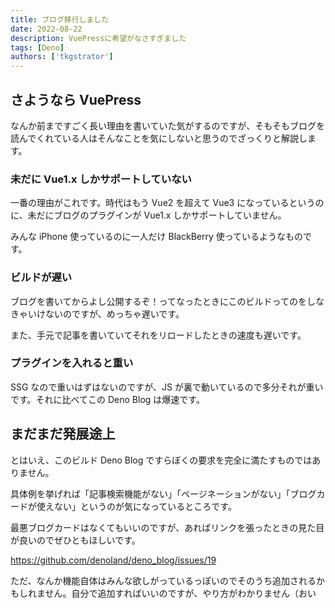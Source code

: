 ```yaml
---
title: ブログ移行しました
date: 2022-08-22
description: VuePressに希望がなさすぎました
tags: [Deno]
authors: ['tkgstrator']
---
```


## さようなら VuePress

なんか前まですごく長い理由を書いていた気がするのですが、そもそもブログを読んでくれている人はそんなことを気にしないと思うのでざっくりと解説します。

### 未だに Vue1.x しかサポートしていない

一番の理由がこれです。時代はもう Vue2 を超えて Vue3 になっているというのに、未だにブログのプラグインが Vue1.x しかサポートしていません。

みんな iPhone 使っているのに一人だけ BlackBerry 使っているようなものです。

### ビルドが遅い

ブログを書いてからよし公開するぞ！ってなったときにこのビルドってのをしなきゃいけないのですが、めっちゃ遅いです。

また、手元で記事を書いていてそれをリロードしたときの速度も遅いです。

### プラグインを入れると重い

SSG なので重いはずはないのですが、JS が裏で動いているので多分それが重いです。それに比べてこの Deno Blog は爆速です。

## まだまだ発展途上

とはいえ、このビルド Deno Blog ですらぼくの要求を完全に満たすものではありません。

具体例を挙げれば「記事検索機能がない」「ページネーションがない」「ブログカードが使えない」というのが気になっているところです。

最悪ブログカードはなくてもいいのですが、あればリンクを張ったときの見た目が良いのでぜひともほしいです。

https://github.com/denoland/deno_blog/issues/19

ただ、なんか機能自体はみんな欲しがっているっぽいのでそのうち追加されるかもしれません。自分で追加すればいいのですが、やり方がわかりません（おい
